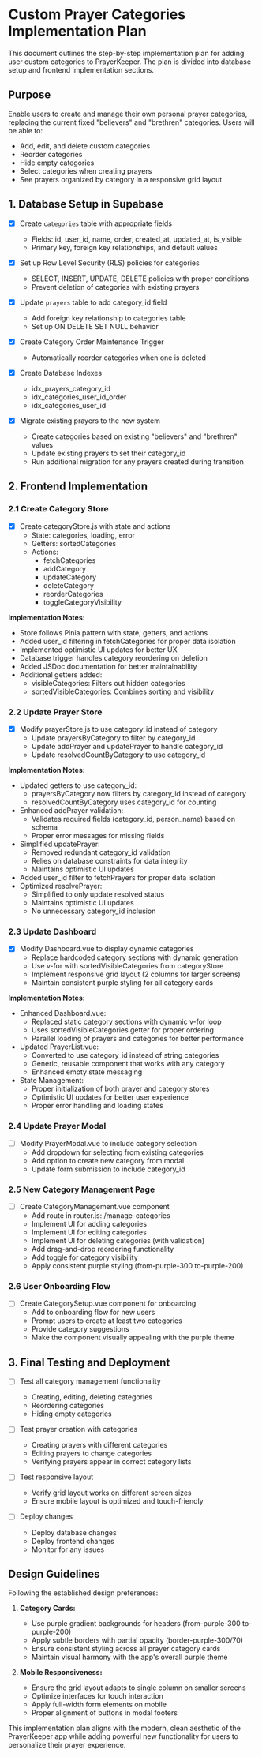 # Custom Prayer Categories Implementation Plan

This document outlines the step-by-step implementation plan for adding user custom categories to PrayerKeeper. The plan is divided into database setup and frontend implementation sections.

## Purpose

Enable users to create and manage their own personal prayer categories, replacing the current fixed "believers" and "brethren" categories. Users will be able to:
- Add, edit, and delete custom categories
- Reorder categories
- Hide empty categories
- Select categories when creating prayers
- See prayers organized by category in a responsive grid layout

## 1. Database Setup in Supabase 

- [x] Create `categories` table with appropriate fields
  - Fields: id, user_id, name, order, created_at, updated_at, is_visible
  - Primary key, foreign key relationships, and default values

- [x] Set up Row Level Security (RLS) policies for categories
  - SELECT, INSERT, UPDATE, DELETE policies with proper conditions
  - Prevent deletion of categories with existing prayers

- [x] Update `prayers` table to add category_id field
  - Add foreign key relationship to categories table
  - Set up ON DELETE SET NULL behavior

- [x] Create Category Order Maintenance Trigger
  - Automatically reorder categories when one is deleted

- [x] Create Database Indexes
  - idx_prayers_category_id
  - idx_categories_user_id_order
  - idx_categories_user_id

- [x] Migrate existing prayers to the new system
  - Create categories based on existing "believers" and "brethren" values
  - Update existing prayers to set their category_id
  - Run additional migration for any prayers created during transition

## 2. Frontend Implementation

### 2.1 Create Category Store 

- [x] Create categoryStore.js with state and actions
  - State: categories, loading, error
  - Getters: sortedCategories
  - Actions:
    - fetchCategories
    - addCategory
    - updateCategory
    - deleteCategory
    - reorderCategories
    - toggleCategoryVisibility

**Implementation Notes:**
- Store follows Pinia pattern with state, getters, and actions
- Added user_id filtering in fetchCategories for proper data isolation
- Implemented optimistic UI updates for better UX
- Database trigger handles category reordering on deletion
- Added JSDoc documentation for better maintainability
- Additional getters added:
  - visibleCategories: Filters out hidden categories
  - sortedVisibleCategories: Combines sorting and visibility

### 2.2 Update Prayer Store 

- [x] Modify prayerStore.js to use category_id instead of category
  - Update prayersByCategory to filter by category_id
  - Update addPrayer and updatePrayer to handle category_id
  - Update resolvedCountByCategory to use category_id

**Implementation Notes:**
- Updated getters to use category_id:
  - prayersByCategory now filters by category_id instead of category
  - resolvedCountByCategory uses category_id for counting
- Enhanced addPrayer validation:
  - Validates required fields (category_id, person_name) based on schema
  - Proper error messages for missing fields
- Simplified updatePrayer:
  - Removed redundant category_id validation
  - Relies on database constraints for data integrity
  - Maintains optimistic UI updates
- Added user_id filter to fetchPrayers for proper data isolation
- Optimized resolvePrayer:
  - Simplified to only update resolved status
  - Maintains optimistic UI updates
  - No unnecessary category_id inclusion

### 2.3 Update Dashboard 

- [x] Modify Dashboard.vue to display dynamic categories
  - Replace hardcoded category sections with dynamic generation
  - Use v-for with sortedVisibleCategories from categoryStore
  - Implement responsive grid layout (2 columns for larger screens)
  - Maintain consistent purple styling for all category cards

**Implementation Notes:**
- Enhanced Dashboard.vue:
  - Replaced static category sections with dynamic v-for loop
  - Uses sortedVisibleCategories getter for proper ordering
  - Parallel loading of prayers and categories for better performance
- Updated PrayerList.vue:
  - Converted to use category_id instead of string categories
  - Generic, reusable component that works with any category
  - Enhanced empty state messaging
- State Management:
  - Proper initialization of both prayer and category stores
  - Optimistic UI updates for better user experience
  - Proper error handling and loading states

### 2.4 Update Prayer Modal

- [ ] Modify PrayerModal.vue to include category selection
  - Add dropdown for selecting from existing categories
  - Add option to create new category from modal
  - Update form submission to include category_id

### 2.5 New Category Management Page

- [ ] Create CategoryManagement.vue component
  - Add route in router.js: /manage-categories
  - Implement UI for adding categories
  - Implement UI for editing categories
  - Implement UI for deleting categories (with validation)
  - Add drag-and-drop reordering functionality
  - Add toggle for category visibility
  - Apply consistent purple styling (from-purple-300 to-purple-200)

### 2.6 User Onboarding Flow

- [ ] Create CategorySetup.vue component for onboarding
  - Add to onboarding flow for new users
  - Prompt users to create at least two categories
  - Provide category suggestions
  - Make the component visually appealing with the purple theme

## 3. Final Testing and Deployment

- [ ] Test all category management functionality
  - Creating, editing, deleting categories
  - Reordering categories
  - Hiding empty categories

- [ ] Test prayer creation with categories
  - Creating prayers with different categories
  - Editing prayers to change categories
  - Verifying prayers appear in correct category lists

- [ ] Test responsive layout
  - Verify grid layout works on different screen sizes
  - Ensure mobile layout is optimized and touch-friendly

- [ ] Deploy changes
  - Deploy database changes
  - Deploy frontend changes
  - Monitor for any issues

## Design Guidelines

Following the established design preferences:

1. **Category Cards:**
   - Use purple gradient backgrounds for headers (from-purple-300 to-purple-200)
   - Apply subtle borders with partial opacity (border-purple-300/70)
   - Ensure consistent styling across all prayer category cards
   - Maintain visual harmony with the app's overall purple theme

2. **Mobile Responsiveness:**
   - Ensure the grid layout adapts to single column on smaller screens
   - Optimize interfaces for touch interaction
   - Apply full-width form elements on mobile
   - Proper alignment of buttons in modal footers

This implementation plan aligns with the modern, clean aesthetic of the PrayerKeeper app while adding powerful new functionality for users to personalize their prayer experience.
